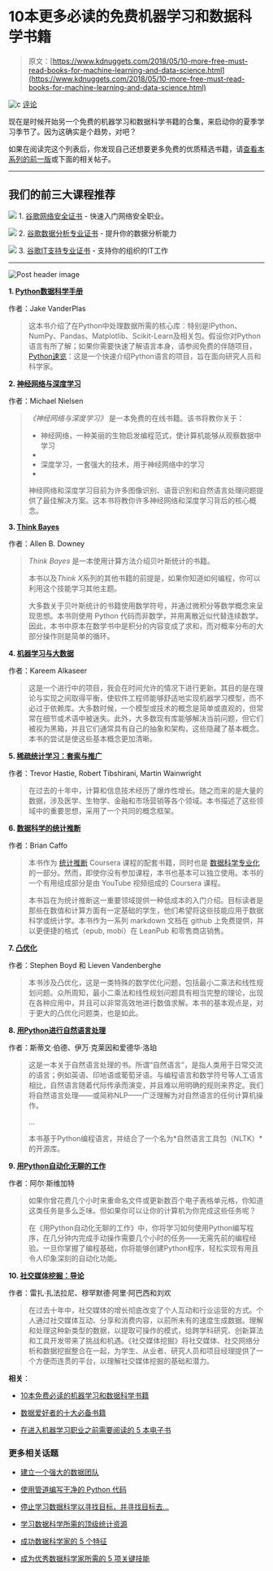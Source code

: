 # 10本更多必读的免费机器学习和数据科学书籍

> 原文：[https://www.kdnuggets.com/2018/05/10-more-free-must-read-books-for-machine-learning-and-data-science.html](https://www.kdnuggets.com/2018/05/10-more-free-must-read-books-for-machine-learning-and-data-science.html)

![c](../Images/3d9c022da2d331bb56691a9617b91b90.png) [评论](#comments)

现在是时候开始另一个免费的机器学习和数据科学书籍的合集，来启动你的夏季学习季节了。因为这确实是个趋势，对吧？

如果在阅读完这个列表后，你发现自己还想要更多免费的优质精选书籍，请[查看本系列的前一版](/2017/04/10-free-must-read-books-machine-learning-data-science.html)或下面的相关帖子。

* * *

## 我们的前三大课程推荐

![](../Images/0244c01ba9267c002ef39d4907e0b8fb.png) 1\. [谷歌网络安全证书](https://www.kdnuggets.com/google-cybersecurity) - 快速入门网络安全职业。

![](../Images/e225c49c3c91745821c8c0368bf04711.png) 2\. [谷歌数据分析专业证书](https://www.kdnuggets.com/google-data-analytics) - 提升你的数据分析能力

![](../Images/0244c01ba9267c002ef39d4907e0b8fb.png) 3\. [谷歌IT支持专业证书](https://www.kdnuggets.com/google-itsupport) - 支持你的组织的IT工作

* * *

![Post header image](../Images/76a9e1c81c124bd744844e1bfe915b28.png)

**1\. [Python数据科学手册](https://github.com/jakevdp/PythonDataScienceHandbook)**

作者：Jake VanderPlas

> 这本书介绍了在Python中处理数据所需的核心库：特别是IPython、NumPy、Pandas、Matplotlib、Scikit-Learn及相关包。假设你对Python语言有所了解；如果你需要快速了解语言本身，请参阅免费的伴随项目，[Python速览](https://github.com/jakevdp/WhirlwindTourOfPython)：这是一个快速介绍Python语言的项目，旨在面向研究人员和科学家。

**2\. [神经网络与深度学习](http://neuralnetworksanddeeplearning.com/)**

作者：Michael Nielsen

> *《神经网络与深度学习》* 是一本免费的在线书籍。该书将教你关于：
> 
> +   神经网络，一种美丽的生物启发编程范式，使计算机能够从观察数据中学习
> +   
> +   深度学习，一套强大的技术，用于神经网络中的学习
> +   
> 神经网络和深度学习目前为许多图像识别、语音识别和自然语言处理问题提供了最佳解决方案。这本书将教你许多神经网络和深度学习背后的核心概念。

**3\. [Think Bayes](http://greenteapress.com/wp/think-bayes/)**

作者：Allen B. Downey

> *Think Bayes* 是一本使用计算方法介绍贝叶斯统计的书籍。
> 
> 本书以及*Think X*系列的其他书籍的前提是，如果你知道如何编程，你可以利用这个技能学习其他主题。
> 
> 大多数关于贝叶斯统计的书籍使用数学符号，并通过微积分等数学概念来呈现思想。本书则使用 Python 代码而非数学，并用离散近似代替连续数学。因此，本书中原本在数学书中是积分的内容变成了求和，而对概率分布的大部分操作则是简单的循环。

**4\. [机器学习与大数据](http://www.kareemalkaseer.com/books/ml)**

作者：Kareem Alkaseer

> 这是一个进行中的项目，我会在时间允许的情况下进行更新。其目的是在理论与实现之间取得平衡，使软件工程师能够舒适地实现机器学习模型，而不必过于依赖库。大多数时候，一个模型或技术的概念是简单或直观的，但常常在细节或术语中被迷失。此外，大多数现有库能够解决当前问题，但它们被视为黑箱，并且它们通常具有自己的抽象和架构，这些隐藏了基本概念。本书的尝试是使这些基本概念更加清晰。

**5\. [稀疏统计学习：套索与推广](https://web.stanford.edu/~hastie/StatLearnSparsity/)**

作者：Trevor Hastie, Robert Tibshirani, Martin Wainwright

> 在过去的十年中，计算和信息技术经历了爆炸性增长。随之而来的是大量的数据，涉及医学、生物学、金融和市场营销等各个领域。本书描述了这些领域中的重要思想，采用了一个共同的概念框架。

**6\. [数据科学的统计推断](https://leanpub.com/LittleInferenceBook)**

作者：Brian Caffo

> 本书作为 [统计推断](https://www.coursera.org/course/statinference) Coursera 课程的配套书籍，同时也是 [数据科学专业化](https://www.coursera.org/specialization/jhudatascience/1?utm_medium=courseDescripTop) 的一部分。然而，即使你没有参加课程，本书也基本可以独立使用。本书的一个有用组成部分是由 YouTube 视频组成的 Coursera 课程。
> 
> 本书旨在为统计推断这一重要领域提供一种低成本的入门介绍。目标读者是那些在数值和计算方面有一定基础的学生，他们希望将这些技能应用于数据科学或统计学。本书作为一系列 markdown 文档在 github 上免费提供，并以更便捷的格式（epub, mobi）在 LeanPub 和零售商店销售。

**7\. [凸优化](http://stanford.edu/~boyd/cvxbook/)**

作者：Stephen Boyd 和 Lieven Vandenberghe

> 本书涉及凸优化，这是一类特殊的数学优化问题，包括最小二乘法和线性规划问题。众所周知，最小二乘法和线性规划问题具有相当完整的理论，出现在各种应用中，并且可以非常高效地进行数值求解。本书的基本观点是，对于更大的凸优化问题类，也是如此。

**8\. [用Python进行自然语言处理](https://www.nltk.org/book/)**

作者：斯蒂文·伯德、伊万·克莱因和爱德华·洛珀

> 这是一本关于自然语言处理的书。所谓“自然语言”，是指人类用于日常交流的语言；例如英语、印地语或葡萄牙语。与编程语言和数学符号等人工语言相比，自然语言随着代际传承而演变，并且难以用明确的规则来界定。我们将自然语言处理——或简称NLP——广泛理解为对自然语言的任何计算机操作。
> 
> ...
> 
> 本书基于Python编程语言，并结合了一个名为*自然语言工具包（NLTK）*的开源库。

**9\. [用Python自动化无聊的工作](https://automatetheboringstuff.com/)**

作者：阿尔·斯维加特

> 如果你曾花费几个小时来重命名文件或更新数百个电子表格单元格，你知道这类任务是多么乏味。但如果你可以让你的计算机为你完成这些任务呢？
> 
> 在《用Python自动化无聊的工作》中，你将学习如何使用Python编写程序，在几分钟内完成手动操作需要几个小时的任务——无需先前的编程经验。一旦你掌握了编程基础，你将能够创建Python程序，轻松实现有用且令人印象深刻的自动化功能。

**10\. [社交媒体挖掘：导论](http://dmml.asu.edu/smm/)**

作者：雷扎·扎法拉尼、穆罕默德·阿里·阿巴西和刘欢

> 在过去十年中，社交媒体的增长彻底改变了个人互动和行业运营的方式。个人通过社交媒体互动、分享和消费内容，以前所未有的速度生成数据。理解和处理这种新类型的数据，以提取可操作的模式，给跨学科研究、创新算法和工具开发带来了挑战和机遇。《社交媒体挖掘》将社交媒体、社交网络分析和数据挖掘整合在一起，为学生、从业者、研究人员和项目经理提供了一个方便而连贯的平台，以理解社交媒体挖掘的基础和潜力。

**相关**：

+   [10本免费必读的机器学习和数据科学书籍](/2017/04/10-free-must-read-books-machine-learning-data-science.html)

+   [数据爱好者的十大必备书籍](/2016/04/top-10-essential-books-data-enthusiast.html)

+   [在进入机器学习职业之前需要阅读的 5 本电子书](/2016/10/5-free-ebooks-machine-learning-career.html)

### 更多相关话题

+   [建立一个强大的数据团队](https://www.kdnuggets.com/2021/12/build-solid-data-team.html)

+   [使用管道编写干净的 Python 代码](https://www.kdnuggets.com/2021/12/write-clean-python-code-pipes.html)

+   [停止学习数据科学以寻找目标，并寻找目标去…](https://www.kdnuggets.com/2021/12/stop-learning-data-science-find-purpose.html)

+   [学习数据科学所需的顶级统计资源](https://www.kdnuggets.com/2021/12/springboard-top-resources-learn-data-science-statistics.html)

+   [成功数据科学家的 5 个特征](https://www.kdnuggets.com/2021/12/5-characteristics-successful-data-scientist.html)

+   [成为优秀数据科学家所需的 5 项关键技能](https://www.kdnuggets.com/2021/12/5-key-skills-needed-become-great-data-scientist.html)
